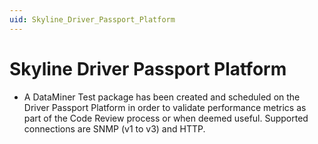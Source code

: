 ```yaml
---
uid: Skyline_Driver_Passport_Platform
---
```


# Skyline Driver Passport Platform

- A DataMiner Test package has been created and scheduled on the Driver Passport Platform in order to validate performance metrics as part of the Code Review process or when deemed useful. Supported connections are SNMP (v1 to v3) and HTTP.
